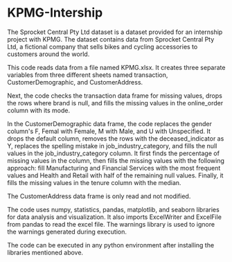 # KPMG-Intership

The Sprocket Central Pty Ltd dataset is a dataset provided for an internship project with KPMG. The dataset contains data from Sprocket Central Pty Ltd, a fictional company that sells bikes and cycling accessories to customers around the world.

This code reads data from a file named KPMG.xlsx. It creates three separate variables from three different sheets named transaction, CustomerDemographic, and CustomerAddress.

Next, the code checks the transaction data frame for missing values, drops the rows where brand is null, and fills the missing values in the online_order column with its mode.

In the CustomerDemographic data frame, the code replaces the gender column's F, Femal with Female, M with Male, and U with Unspecified. It drops the default column, removes the rows with the deceased_indicator as Y, replaces the spelling mistake in job_industry_category, and fills the null values in the job_industry_category column. It first finds the percentage of missing values in the column, then fills the missing values with the following approach: fill Manufacturing and Financial Services with the most frequent values and Health and Retail with half of the remaining null values. Finally, it fills the missing values in the tenure column with the median.

The CustomerAddress data frame is only read and not modified.

The code uses numpy, statistics, pandas, matplotlib, and seaborn libraries for data analysis and visualization. It also imports ExcelWriter and ExcelFile from pandas to read the excel file. The warnings library is used to ignore the warnings generated during execution.

The code can be executed in any python environment after installing the libraries mentioned above.
